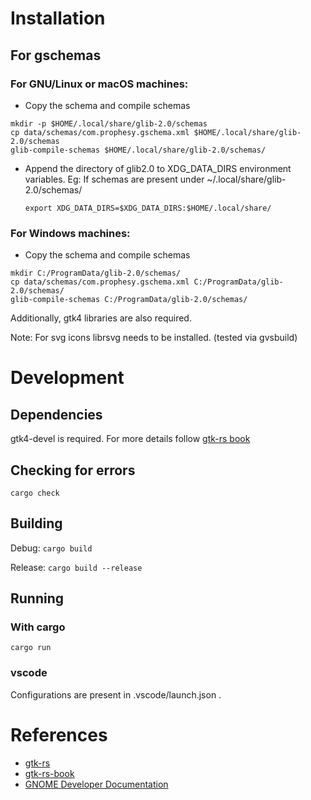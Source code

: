 # Installation

## For gschemas

### For GNU/Linux or macOS machines:
- Copy the schema and compile schemas
```
mkdir -p $HOME/.local/share/glib-2.0/schemas
cp data/schemas/com.prophesy.gschema.xml $HOME/.local/share/glib-2.0/schemas
glib-compile-schemas $HOME/.local/share/glib-2.0/schemas/
```
- Append the directory of glib2.0 to XDG_DATA_DIRS environment variables.
Eg: If schemas are present under  ~/.local/share/glib-2.0/schemas/

    `export XDG_DATA_DIRS=$XDG_DATA_DIRS:$HOME/.local/share/`

### For Windows machines:
- Copy the schema and compile schemas
```
mkdir C:/ProgramData/glib-2.0/schemas/
cp data/schemas/com.prophesy.gschema.xml C:/ProgramData/glib-2.0/schemas/
glib-compile-schemas C:/ProgramData/glib-2.0/schemas/
```

Additionally, gtk4 libraries are also required.

Note: For svg icons librsvg needs to be installed. (tested via gvsbuild)</b>

# Development

## Dependencies
gtk4-devel is required. For more details follow [gtk-rs book](https://gtk-rs.org/gtk4-rs/stable/latest/book/installation.html)

## Checking for errors
`cargo check`

## Building
Debug: `cargo build`

Release: `cargo build --release`

## Running

### With cargo
`cargo run`

### vscode
Configurations are present in .vscode/launch.json .

# References
- [gtk-rs](https://gtk-rs.org/)
- [gtk-rs-book](https://gtk-rs.org/gtk4-rs/stable/latest/book/)
- [GNOME Developer Documentation](https://developer.gnome.org/documentation/introduction.html)
